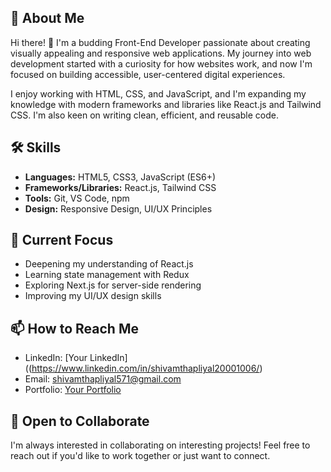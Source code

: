 ## 🚀 About Me
Hi there! 👋 I'm a budding Front-End Developer passionate about creating visually appealing and responsive web applications. My journey into web development started with a curiosity for how websites work, and now I'm focused on building accessible, user-centered digital experiences.

I enjoy working with HTML, CSS, and JavaScript, and I'm expanding my knowledge with modern frameworks and libraries like React.js and Tailwind CSS. I'm also keen on writing clean, efficient, and reusable code.

## 🛠️ Skills
- **Languages:** HTML5, CSS3, JavaScript (ES6+)
- **Frameworks/Libraries:** React.js, Tailwind CSS
- **Tools:** Git, VS Code, npm
- **Design:** Responsive Design, UI/UX Principles

## 🔭 Current Focus
- Deepening my understanding of React.js
- Learning state management with Redux
- Exploring Next.js for server-side rendering
- Improving my UI/UX design skills

## 📫 How to Reach Me
- LinkedIn: [Your LinkedIn]((https://www.linkedin.com/in/shivamthapliyal20001006/)
- Email: shivamthapliyal571@gmail.com
- Portfolio: [Your Portfolio](https://shivam-portfolio-one.vercel.app/)

## 🤝 Open to Collaborate
I'm always interested in collaborating on interesting projects! Feel free to reach out if you'd like to work together or just want to connect.
